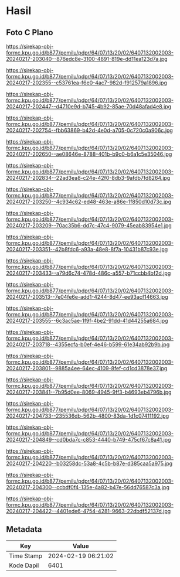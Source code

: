 # Hasil

## Foto C Plano

https://sirekap-obj-formc.kpu.go.id/b877/pemilu/pdpr/64/07/13/20/02/6407132002003-20240217-203040--876edc8e-3100-4891-819e-dd11ea123d7a.jpg

https://sirekap-obj-formc.kpu.go.id/b877/pemilu/pdpr/64/07/13/20/02/6407132002003-20240217-202355--c53761ea-f6e0-4ac7-982d-f912579a1896.jpg

https://sirekap-obj-formc.kpu.go.id/b877/pemilu/pdpr/64/07/13/20/02/6407132002003-20240217-202447--d4710e9d-b745-4b92-85ae-70d48afad4e8.jpg

https://sirekap-obj-formc.kpu.go.id/b877/pemilu/pdpr/64/07/13/20/02/6407132002003-20240217-202754--fbb63869-b42d-4e0d-a705-0c720c0a906c.jpg

https://sirekap-obj-formc.kpu.go.id/b877/pemilu/pdpr/64/07/13/20/02/6407132002003-20240217-202650--ae08646e-8788-401b-b9c0-b6a1c5e35046.jpg

https://sirekap-obj-formc.kpu.go.id/b877/pemilu/pdpr/64/07/13/20/02/6407132002003-20240217-202834--22ad3ea8-c24e-42f0-8db3-9afdb7fd8264.jpg

https://sirekap-obj-formc.kpu.go.id/b877/pemilu/pdpr/64/07/13/20/02/6407132002003-20240217-203250--4c934c62-ed48-463e-a86e-1f850d10d73c.jpg

https://sirekap-obj-formc.kpu.go.id/b877/pemilu/pdpr/64/07/13/20/02/6407132002003-20240217-203209--70ac35b6-dd7c-47c4-9079-45eab83954e1.jpg

https://sirekap-obj-formc.kpu.go.id/b877/pemilu/pdpr/64/07/13/20/02/6407132002003-20240217-203351--42b8fdc6-a93a-48e8-8f7a-10431b87c93e.jpg

https://sirekap-obj-formc.kpu.go.id/b877/pemilu/pdpr/64/07/13/20/02/6407132002003-20240217-203433--a79d6c74-478d-486c-a557-b71ccbb4bf2d.jpg

https://sirekap-obj-formc.kpu.go.id/b877/pemilu/pdpr/64/07/13/20/02/6407132002003-20240217-203513--7e04fe6e-add1-4244-8d47-ee93acf14663.jpg

https://sirekap-obj-formc.kpu.go.id/b877/pemilu/pdpr/64/07/13/20/02/6407132002003-20240217-203555--6c3ac5ae-1f9f-4be2-91dd-41d44255a684.jpg

https://sirekap-obj-formc.kpu.go.id/b877/pemilu/pdpr/64/07/13/20/02/6407132002003-20240217-203718--4355ecfa-b0ef-4e46-b599-61e34ab92b9b.jpg

https://sirekap-obj-formc.kpu.go.id/b877/pemilu/pdpr/64/07/13/20/02/6407132002003-20240217-203801--9885a4ee-64ec-4109-8fef-cd1cd3878e37.jpg

https://sirekap-obj-formc.kpu.go.id/b877/pemilu/pdpr/64/07/13/20/02/6407132002003-20240217-203841--7b95d0ee-8069-4945-9ff3-b4693eb4796b.jpg

https://sirekap-obj-formc.kpu.go.id/b877/pemilu/pdpr/64/07/13/20/02/6407132002003-20240217-204733--235536db-562b-4800-83da-1d1c07411192.jpg

https://sirekap-obj-formc.kpu.go.id/b877/pemilu/pdpr/64/07/13/20/02/6407132002003-20240217-204849--cd0bda7c-c853-4440-b749-475cf67c8a41.jpg

https://sirekap-obj-formc.kpu.go.id/b877/pemilu/pdpr/64/07/13/20/02/6407132002003-20240217-204220--b03258dc-53a8-4c5b-b87e-d385caa5a975.jpg

https://sirekap-obj-formc.kpu.go.id/b877/pemilu/pdpr/64/07/13/20/02/6407132002003-20240217-204300--ccbdf0f4-135e-4a82-b47e-56dd76587c3a.jpg

https://sirekap-obj-formc.kpu.go.id/b877/pemilu/pdpr/64/07/13/20/02/6407132002003-20240217-204422--4401ede6-4754-4281-9663-22dbdf52137d.jpg


## Metadata

| Key        | Value               |
| ---------- | ------------------- |
| Time Stamp | 2024-02-19 06:21:02 |
| Kode Dapil | 6401                |



